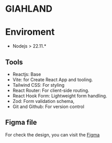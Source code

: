 # GIAHLAND

# Enviroment

- Nodejs > 22.11.\*

## Tools

- Reactjs: Base
- Vite: for Create React App and tooling.
- Tailwind CSS: For styling
- React Router: For client-side routing.
- React Hook Form: Lightweight form handling.
- Zod: Form validation schema,
- Git and Github: For version control


## Figma file

For check the design, you can visit the [Figma](https://www.figma.com/design/nDKgn9JGFfmbxuofRaKFG5/Giahland-(Community)?node-id=4380-2534&t=5hDbT1dqUAt1rQrL-0)

